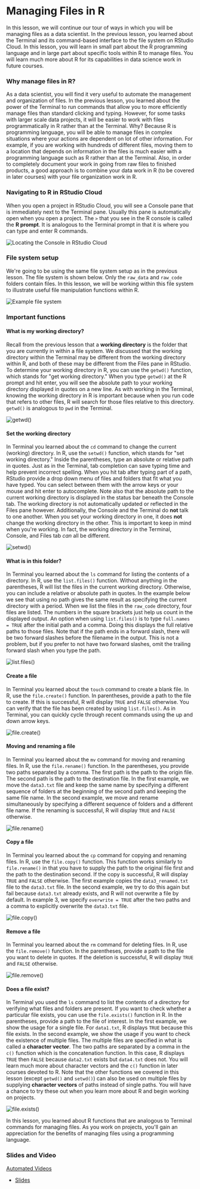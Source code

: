 



# Managing Files in R

In this lesson, we will continue our tour of ways in which you will be managing files as a data scientist. In the previous lesson, you learned about the Terminal and its command-based interface to the file system on RStudio Cloud. In this lesson, you will learn in small part about the R programming language and in large part about specific tools within R to manage files. You will learn much more about R for its capabilities in data science work in future courses.

### Why manage files in R?

As a data scientist, you will find it very useful to automate the management and organization of files. In the previous lesson, you learned about the power of the Terminal to run commands that allow you to more efficiently manage files than standard clicking and typing. However, for some tasks with larger scale data projects, it will be easier to work with files programmatically in R rather than at the Terminal. Why? Because R is programming language, you will be able to manage files in complex situations where your actions are dependent on lot of other information. For example, if you are working with hundreds of different files, moving them to a location that depends on information in the files is much easier with a programming language such as R rather than at the Terminal. Also, in order to completely document your work in going from raw files to finished products, a good approach is to combine your data work in R (to be covered in later courses) with your file organization work in R.

### Navigating to R in RStudio Cloud

When you open a project in RStudio Cloud, you will see a Console pane that is immediately next to the Terminal pane. Usually this pane is automatically open when you open a project. The `>` that you see in the R console is called the **R prompt**. It is analogous to the Terminal prompt in that it is where you can type and enter R commands.


![Locating the Console in RStudio Cloud](https://docs.google.com/presentation/d/1T_KaKPNffgoHSOqM65c_E5AI93KK2BYRBhJNXjOxRmc/export/png?id=1T_KaKPNffgoHSOqM65c_E5AI93KK2BYRBhJNXjOxRmc&pageid=g3aa507622a_0_0)

### File system setup

We're going to be using the same file system setup as in the previous lesson. The file system is shown below. Only the `raw_data` and `raw_code` folders contain files. In this lesson, we will be working within this file system to illustrate useful file manipulation functions within R.


![Example file system](https://docs.google.com/presentation/d/1T_KaKPNffgoHSOqM65c_E5AI93KK2BYRBhJNXjOxRmc/export/png?id=1T_KaKPNffgoHSOqM65c_E5AI93KK2BYRBhJNXjOxRmc&pageid=g3aa507622a_0_104)

### Important functions

#### What is my working directory?

Recall from the previous lesson that a **working directory** is the folder that you are currently in within a file system. We discussed that the working directory within the Terminal may be different from the working directory within R, and both of these may be different from the Files pane in RStudio. To determine your working directory in R, you can use the `getwd()` function, which stands for "get working directory." When you type `getwd()` at the R prompt and hit enter, you will see the absolute path to your working directory displayed in quotes on a new line. As with working in the Terminal, knowing the working directory in R is important because when you run code that refers to other files, R will search for those files relative to this directory. `getwd()` is analogous to `pwd` in the Terminal.


![getwd()](https://docs.google.com/presentation/d/1T_KaKPNffgoHSOqM65c_E5AI93KK2BYRBhJNXjOxRmc/export/png?id=1T_KaKPNffgoHSOqM65c_E5AI93KK2BYRBhJNXjOxRmc&pageid=g3aa507622a_0_206)

#### Set the working directory

In Terminal you learned about the `cd` command to change the current (working) directory. In R, use the `setwd()` function, which stands for "set working directory." Inside the parentheses, type an absolute or relative path in quotes. Just as in the Terminal, tab completion can save typing time and help prevent incorrect spelling. When you hit tab after typing part of a path, RStudio provide a drop down menu of files and folders that fit what you have typed. You can select between them with the arrow keys or your mouse and hit enter to autocomplete. Note also that the absolute path to the current working directory is displayed in the status bar beneath the Console tab. The working directory is not automatically updated or reflected in the Files pane however. Additionally, the Console and the Terminal do **not** talk to one another. When you set your working directory in one, it does **not** change the working directory in the other. This is important to keep in mind when you're working. In fact, the working directory in the Terminal, Console, and Files tab *can* all be different.


![setwd()](https://docs.google.com/presentation/d/1T_KaKPNffgoHSOqM65c_E5AI93KK2BYRBhJNXjOxRmc/export/png?id=1T_KaKPNffgoHSOqM65c_E5AI93KK2BYRBhJNXjOxRmc&pageid=g3aa507622a_0_216)

#### What is in this folder?

In Terminal you learned about the `ls` command for listing the contents of a directory. In R, use the `list.files()` function. Without anything in the parentheses, R will list the files in the current working directory. Otherwise, you can include a relative or absolute path in quotes. In the example below we see that using no path gives the same result as specifying the current directory with a period. When we list the files in the `raw_code` directory, four files are listed. The numbers in the square brackets just help us count in the displayed output. An option when using `list.files()` is to type `full.names = TRUE` after the initial path and a comma. Doing this displays the full relative paths to those files. Note that if the path ends in a forward slash, there will be two forward slashes before the filename in the output. This is not a problem, but if you prefer to not have two forward slashes, omit the trailing forward slash when you type the path.


![list.files()](https://docs.google.com/presentation/d/1T_KaKPNffgoHSOqM65c_E5AI93KK2BYRBhJNXjOxRmc/export/png?id=1T_KaKPNffgoHSOqM65c_E5AI93KK2BYRBhJNXjOxRmc&pageid=g3aa507622a_0_244)

#### Create a file

In Terminal you learned about the `touch` command to create a blank file. In R, use the `file.create()` function. In parentheses, provide a path to the file to create. If this is successful, R will display `TRUE` and `FALSE` otherwise. You can verify that the file has been created by using `list.files()`. As in Terminal, you can quickly cycle through recent commands using the up and down arrow keys.


![file.create()](https://docs.google.com/presentation/d/1T_KaKPNffgoHSOqM65c_E5AI93KK2BYRBhJNXjOxRmc/export/png?id=1T_KaKPNffgoHSOqM65c_E5AI93KK2BYRBhJNXjOxRmc&pageid=g3aa507622a_0_253)

#### Moving and renaming a file

In Terminal you learned about the `mv` command for moving and renaming files. In R, use the `file.rename()` function. In the parentheses, you provide two paths separated by a comma. The first path is the path to the origin file. The second path is the path to the destination file. In the first example, we move the `data3.txt` file and keep the same name by specifying a different sequence of folders at the beginning of the second path and keeping the same file name. In the second example, we move and rename simultaneously by specifying a different sequence of folders and a different file name. If the renaming is successful, R will display `TRUE` and `FALSE` otherwise.


![file.rename()](https://docs.google.com/presentation/d/1T_KaKPNffgoHSOqM65c_E5AI93KK2BYRBhJNXjOxRmc/export/png?id=1T_KaKPNffgoHSOqM65c_E5AI93KK2BYRBhJNXjOxRmc&pageid=g3aa507622a_0_260)

#### Copy a file

In Terminal you learned about the `cp` command for copying and renaming files. In R, use the `file.copy()` function. This function works similarly to `file.rename()` in that you have to supply the path to the original file first and the path to the destination second. If the copy is successful, R will display `TRUE` and `FALSE` otherwise. The first example copies the `data3_renamed.txt` file to the `data3.txt` file. In the second example, we try to do this again but fail because `data3.txt` already exists, and R will not overwrite a file by default. In example 3, we specify `overwrite = TRUE` after the two paths and a comma to explicitly overwrite the `data3.txt` file.


![file.copy()](https://docs.google.com/presentation/d/1T_KaKPNffgoHSOqM65c_E5AI93KK2BYRBhJNXjOxRmc/export/png?id=1T_KaKPNffgoHSOqM65c_E5AI93KK2BYRBhJNXjOxRmc&pageid=g3aa507622a_0_288)

#### Remove a file

In Terminal you learned about the `rm` command for deleting files. In R, use the `file.remove()` function. In the parentheses, provide a path to the file you want to delete in quotes. If the deletion is successful, R will display `TRUE` and `FALSE` otherwise.


![file.remove()](https://docs.google.com/presentation/d/1T_KaKPNffgoHSOqM65c_E5AI93KK2BYRBhJNXjOxRmc/export/png?id=1T_KaKPNffgoHSOqM65c_E5AI93KK2BYRBhJNXjOxRmc&pageid=g3aa507622a_0_294)

#### Does a file exist?

In Terminal you used the `ls` command to list the contents of a directory for verifying what files and folders are present. If you want to check whether a particular file exists, you can use the `file.exists()` function in R. In the parentheses, provide a path to the file of interest. In the first example, we show the usage for a single file. For `data1.txt`, R displays `TRUE` because this file exists. In the second example, we show the usage if you want to check the existence of multiple files. The multiple files are specified in what is called a **character vector**. The two paths are separated by a comma in the `c()` function which is the concatenation function. In this case, R displays `TRUE` then `FALSE` because `data2.txt` exists but `data4.txt` does not. You will learn much more about character vectors and the `c()` function in later courses devoted to R. Note that the other functions we covered in this lesson (except `getwd()` and `setwd()`) can also be used on multiple files by supplying **character vectors** of paths instead of single paths. You will have a chance to try these out when you learn more about R and begin working on projects.


![file.exists()](https://docs.google.com/presentation/d/1T_KaKPNffgoHSOqM65c_E5AI93KK2BYRBhJNXjOxRmc/export/png?id=1T_KaKPNffgoHSOqM65c_E5AI93KK2BYRBhJNXjOxRmc&pageid=g3aa507622a_0_300)

In this lesson, you learned about R functions that are analogous to Terminal commands for managing files. As you work on projects, you'll gain an appreciation for the benefits of managing files using a programming language.

### Slides and Video

[Automated Videos](https://www.youtube.com/watch?v=sAtZTkbRev0)

* [Slides](https://docs.google.com/presentation/d/1T_KaKPNffgoHSOqM65c_E5AI93KK2BYRBhJNXjOxRmc/edit?usp=sharing)
